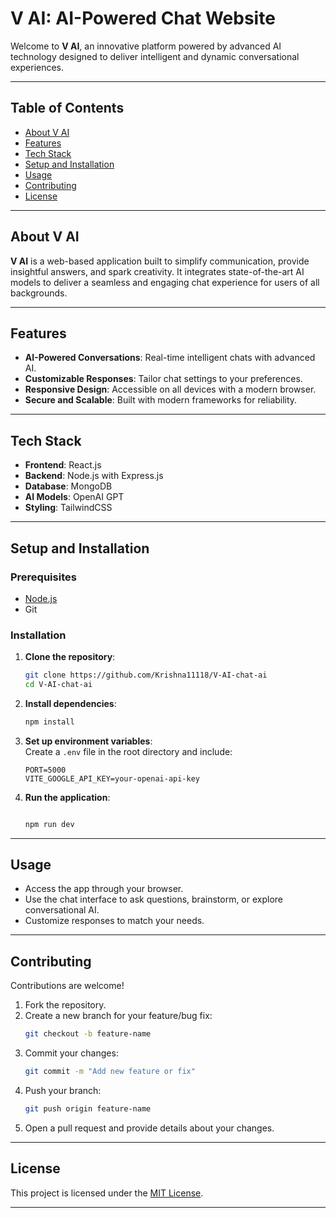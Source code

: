 # V AI: AI-Powered Chat Website  

Welcome to **V AI**, an innovative platform powered by advanced AI technology designed to deliver intelligent and dynamic conversational experiences.  

---

## Table of Contents  
- [About V AI](#about-v-ai)  
- [Features](#features)  
- [Tech Stack](#tech-stack)  
- [Setup and Installation](#setup-and-installation)  
- [Usage](#usage)  
- [Contributing](#contributing)  
- [License](#license)  

---

## About V AI  

**V AI** is a web-based application built to simplify communication, provide insightful answers, and spark creativity. It integrates state-of-the-art AI models to deliver a seamless and engaging chat experience for users of all backgrounds.  

---

## Features  

- **AI-Powered Conversations**: Real-time intelligent chats with advanced AI.  
- **Customizable Responses**: Tailor chat settings to your preferences.  
- **Responsive Design**: Accessible on all devices with a modern browser.  
- **Secure and Scalable**: Built with modern frameworks for reliability.  

---

## Tech Stack  

- **Frontend**: React.js  
- **Backend**: Node.js with Express.js  
- **Database**: MongoDB  
- **AI Models**: OpenAI GPT  
- **Styling**: TailwindCSS  

---

## Setup and Installation  

### Prerequisites  

- [Node.js](https://nodejs.org/) 
- Git  

### Installation  

1. **Clone the repository**:  
   ```bash
   git clone https://github.com/Krishna11118/V-AI-chat-ai
   cd V-AI-chat-ai
   ```  

2. **Install dependencies**:  
   ```bash
   npm install  
   ```  

3. **Set up environment variables**:  
   Create a `.env` file in the root directory and include:  
   ```plaintext
   PORT=5000  
   VITE_GOOGLE_API_KEY=your-openai-api-key  
   ```  

4. **Run the application**:  
   ```bash
   
   npm run dev  
---

## Usage  

- Access the app through your browser.  
- Use the chat interface to ask questions, brainstorm, or explore conversational AI.  
- Customize responses to match your needs.  

---

## Contributing  

Contributions are welcome!  

1. Fork the repository.  
2. Create a new branch for your feature/bug fix:  
   ```bash
   git checkout -b feature-name
   ```  
3. Commit your changes:  
   ```bash
   git commit -m "Add new feature or fix"  
   ```  
4. Push your branch:  
   ```bash
   git push origin feature-name  
   ```  
5. Open a pull request and provide details about your changes.  

---

## License  

This project is licensed under the [MIT License](LICENSE).  

---
